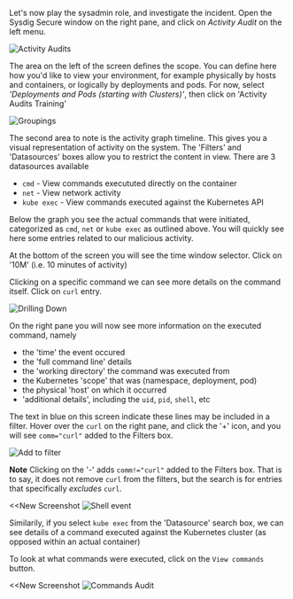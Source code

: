 
Let's now play the sysadmin role, and investigate the incident.  Open the Sysdig Secure window on the right pane, and click on *Activity Audit* on the left menu.

![Activity Audits](/sysdig/courses/secure/secure-forensics-activity-audits/assets/image02.png)

The area on the left of the screen defines the scope. You can define here how you'd like to view your environment, for example physically by hosts and containers, or logically by deployments and pods. For now, select *'Deployments and Pods (starting with Clusters)'*, then click on 'Activity Audits Training'

![Groupings](/sysdig/courses/secure/secure-forensics-activity-audits/assets/image03.png)

The second area to note is the activity graph timeline.  This gives you a visual representation of activity on the system. The 'Filters' and 'Datasources' boxes allow you to restrict the content in view. There are 3 datasources available

 - `cmd` - View commands execututed directly on the container
 - `net` - View network activity
 - `kube exec` - View commands executed against the Kubernetes API

Below the graph you see the actual commands that were initiated, categorized as `cmd`, `net` or `kube exec` as outlined above.  You will quickly see here some entries related to our malicious activity.

At the bottom of the screen you will see the time window selector. Click on '10M' (i.e. 10 minutes of activity)  

Clicking on a specific command we can see more details on the command itself. Click on `curl` entry.

![Drilling Down](/sysdig/courses/secure/secure-forensics-activity-audits/assets/image04.png)

On the right pane you will now see more information on the executed command, namely

 - the 'time' the event occured
 - the 'full command line' details
 - the 'working directory' the command was executed from
 - the Kubernetes 'scope' that was (namespace, deployment, pod)
 - the physical 'host' on which it occurred
 - 'additional details', including the `uid`, `pid`, `shell`, etc

The text in blue on this screen indicate these lines may be included in a filter. Hover over the `curl` on the right pane, and click the '+' icon, and you will see `comm="curl"` added to the Filters box.

![Add to filter](/sysdig/courses/secure/secure-forensics-activity-audits/assets/image05.png)

**Note** Clicking on the '-' adds  `comm!="curl"` added to the Filters box. That is to say, it does not remove `curl` from the filters, but the search is for entries that specifically *excludes* `curl`.

<<New Screenshot
![Shell event](/sysdig/courses/secure/secure-lab08/assets/shell_event.png)

Similarily, if you select `kube exec` from the 'Datasource' search box, we can see details of a command executed against the Kubernetes cluster (as opposed within an actual container)


To look at what commands were executed, click on the `View commands` button.


<<New Screenshot
![Commands Audit](/sysdig/courses/secure/secure-lab08/assets/commands_audit.png)
